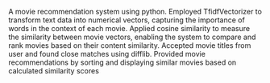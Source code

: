 A movie recommendation system using python.
Employed TfidfVectorizer to transform text data into numerical vectors, capturing the importance of words in the context of each movie. 
Applied cosine similarity to measure the similarity between movie vectors, enabling the system to compare and rank movies based on their content similarity.
Accepted movie titles from user and found close matches using difflib. 
Provided movie recommendations by sorting and displaying similar movies based on calculated similarity scores
